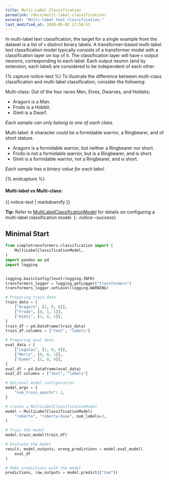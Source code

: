```yaml
---
title: Multi-Label Classification
permalink: /docs/multi-label-classification/
excerpt: "Multi-label text classification."
last_modified_at: 2020-05-02 17:58:53
---
```


In multi-label text classification, the target for a single example from the dataset is a list of `n` distinct binary labels. A transformer-based multi-label text classification model typically consists of a transformer model with a classification layer on top of it. The classification layer will have `n` output neurons, corresponding to each label. Each output neuron (and by extension, each label) are considered to be independent of each other.

{% capture notice-text %}
To illustrate the difference between multi-class classification and multi-label classification, consider the following:

Multi-class: Out of the four races Men, Elves, Dwarves, and Hobbits;

* Aragorn is a Man.
* Frodo is a Hobbit.
* Gimli is a Dwarf.

*Each sample can only belong to one of each class.*

Multi-label: A character could be a formidable warrior, a Ringbearer, and of short stature.

* Aragorn is a formidable warrior, but neither a Ringbearer nor short.
* Frodo is not a formidable warrior, but is a Ringbearer, and is short.
* Gimli is a formidable warrior, not a Ringbearer, and is short.

*Each sample has a binary value for each label.*

{% endcapture %}

<div class="notice--success">
  <h4>Multi-label vs Multi-class:</h4>
  {{ notice-text | markdownify }}
</div>


**Tip:** Refer to [MultiLabelClassificationModel](/docs/classification-models/#multilabelclassificationmodel) for details on configuring a multi-label classification model.
{: .notice--success}


## Minimal Start

```python
from simpletransformers.classification import (
    MultiLabelClassificationModel,
)
import pandas as pd
import logging


logging.basicConfig(level=logging.INFO)
transformers_logger = logging.getLogger("transformers")
transformers_logger.setLevel(logging.WARNING)

# Preparing train data
train_data = [
    ["Aragorn", [1, 0, 0]],
    ["Frodo", [0, 1, 1]],
    ["Gimli", [1, 0, 1]],
]
train_df = pd.DataFrame(train_data)
train_df.columns = ["text", "labels"]

# Preparing eval data
eval_data = [
    ["Legolas", [1, 0, 0]],
    ["Merry", [0, 0, 1]],
    ["Eomer", [1, 0, 0]],
]
eval_df = pd.DataFrame(eval_data)
eval_df.columns = ["text", "labels"]

# Optional model configuration
model_args = {
    "num_train_epochs": 1,
}

# Create a MultiLabelClassificationModel
model = MultiLabelClassificationModel(
    "roberta", "roberta-base", num_labels=3,
)

# Train the model
model.train_model(train_df)

# Evaluate the model
result, model_outputs, wrong_predictions = model.eval_model(
    eval_df
)

# Make predictions with the model
predictions, raw_outputs = model.predict(["Sam"])

```
